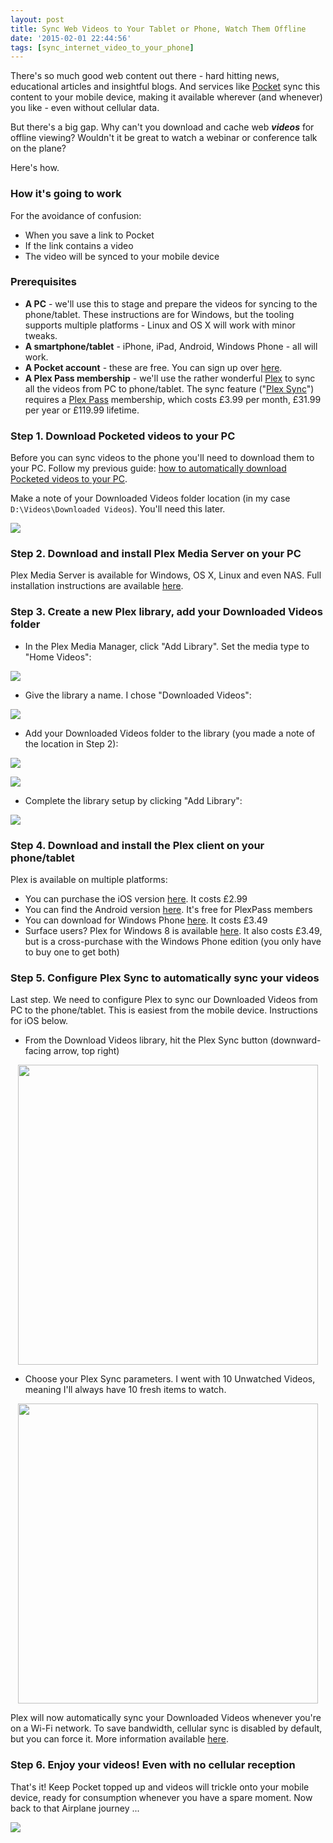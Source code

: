 ```yaml
---
layout: post
title: Sync Web Videos to Your Tablet or Phone, Watch Them Offline
date: '2015-02-01 22:44:56'
tags: [sync_internet_video_to_your_phone]
---
```


There's so much good web content out there - hard hitting news, educational articles and insightful blogs. And services like <a href="http://wwww.getpocket.com/" target="_blank">Pocket</a> sync this content to your mobile device, making it available wherever (and whenever) you like - even without cellular data.

But there's a big gap. Why can't you download and cache web ***videos*** for offline viewing? Wouldn't it be great to watch a webinar or conference talk on the plane?

Here's how.

### How it's going to work

For the avoidance of confusion:

* When you save a link to Pocket
* If the link contains a video
* The video will be synced to your mobile device

### Prerequisites

* **A PC** - we'll use this to stage and prepare the videos for syncing to the phone/tablet. These instructions are for Windows, but the tooling supports multiple platforms - Linux and OS X will work with minor tweaks.
* **A smartphone/tablet** - iPhone, iPad, Android, Windows Phone - all will work.
* **A Pocket account** - these are free. You can sign up over <a href="https://getpocket.com/" target="_blank">here</a>.
* **A Plex Pass membership** - we'll use the rather wonderful <a href="https://plex.tv/" target="_blank">Plex</a> to sync all the videos from PC to phone/tablet. The sync feature ("<a href="https://support.plex.tv/hc/en-us/articles/201082477-Quick-Guide-to-Plex-Sync" target="_blank">Plex Sync</a>") requires a <a href="https://plex.tv/subscription/about" target="_blank">Plex Pass</a> membership, which costs £3.99 per month, £31.99 per year or £119.99 lifetime.

### Step 1. Download Pocketed videos to your PC

Before you can sync videos to the phone you'll need to download them to your PC. Follow my previous guide: <a href="/download-pocket-videos-to-your-pc/">how to automatically download Pocketed videos to your PC</a>.

Make a note of your Downloaded Videos folder location (in my case <code>D:\Videos\Downloaded Videos</code>). You'll need this later.

![](/img/posts/2015-01-03-00_36_48-Downloaded-Videos.png)

### Step 2. Download and install Plex Media Server on your PC

Plex Media Server is available for Windows, OS X, Linux and even NAS. Full installation instructions are available <a href="https://support.plex.tv/hc/en-us/articles/200288586" target="_blank">here</a>.

### Step 3. Create a new Plex library, add your Downloaded Videos folder

* In the Plex Media Manager, click "Add Library". Set the media type to "Home Videos":

![](/img/posts/2015-02-01-21_51_24-Plex.png)

* Give the library a name. I chose "Downloaded Videos":

![](/img/posts/2015-02-01-21_51_49-Plex.png)

* Add your Downloaded Videos folder to the library (you made a note of the location in Step 2):

![](/img/posts/2015-02-01-21_52_35-Plex.png)

![](/img/posts/2015-02-01-21_53_10-Plex.png)

* Complete the library setup by clicking "Add Library":

![](/img/posts/2015-02-01-21_53_37-Plex.png)

### Step 4. Download and install the Plex client on your phone/tablet

Plex is available on multiple platforms:

* You can purchase the iOS version <a href="https://appsto.re/gb/jMX2w.i" target="_blank">here</a>. It costs £2.99
* You can find the Android version <a href="https://play.google.com/store/apps/details?id=com.plexapp.plex&hl=en_GB" target="_blank">here</a>. It's free for PlexPass members
* You can download for Windows Phone <a href="http://www.windowsphone.com/en-gb/store/app/plex/4854f786-ea4b-4db0-b67a-4645c04225d4" target="_blank">here</a>. It costs £3.49
* Surface users? Plex for Windows 8 is available <a href="http://apps.microsoft.com/webpdp/app/647bfcf7-7f87-4a72-ad86-2e6274f969e3" target="_blank">here</a>. It also costs £3.49, but is a cross-purchase with the Windows Phone edition (you only have to buy one to get both)

### Step 5. Configure Plex Sync to automatically sync your videos

Last step. We need to configure Plex to sync our Downloaded Videos from PC to the phone/tablet. This is easiest from the mobile device. Instructions for iOS below.

* From the Download Videos library, hit the Plex Sync button (downward-facing arrow, top right)

<img src="/img/posts/IMG_0174.PNG" style="width: 480px; display: block; margin: 0 auto 0 auto;" />

* Choose your Plex Sync parameters. I went with 10 Unwatched Videos, meaning I'll always have 10 fresh items to watch.

<img src="/img/posts/IMG_0175.PNG" style="width: 480px; display: block; margin: 0 auto 0 auto;" />

Plex will now automatically sync your Downloaded Videos whenever you're on a Wi-Fi network. To save bandwidth, cellular sync is disabled by default, but you can force it. More information available <a href="https://support.plex.tv/hc/en-us/articles/201053678-Sync-Media-to-a-Device" target="_blank">here</a>.

### Step 6. Enjoy your videos! Even with no cellular reception

That's it! Keep Pocket topped up and videos will trickle onto your mobile device, ready for consumption whenever you have a spare moment. Now back to that Airplane journey ...

![](/img/posts/IMG_0177.PNG)
